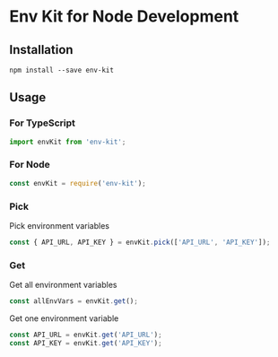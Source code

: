 # Env Kit for Node Development

## Installation

```
npm install --save env-kit
```

## Usage

### For TypeScript

```ts
import envKit from 'env-kit';
```

### For Node

```js
const envKit = require('env-kit');
```

### Pick

Pick environment variables

```ts
const { API_URL, API_KEY } = envKit.pick(['API_URL', 'API_KEY']);
```

### Get

Get all environment variables

```ts
const allEnvVars = envKit.get();
```

Get one environment variable

```ts
const API_URL = envKit.get('API_URL');
const API_KEY = envKit.get('API_KEY');
```

